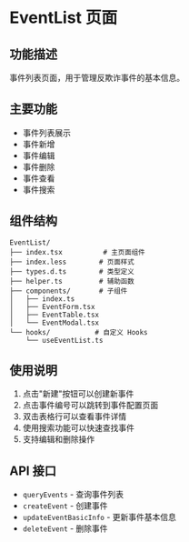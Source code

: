 # EventList 页面

## 功能描述

事件列表页面，用于管理反欺诈事件的基本信息。

## 主要功能

- 事件列表展示
- 事件新增
- 事件编辑
- 事件删除
- 事件查看
- 事件搜索

## 组件结构

```
EventList/
├── index.tsx          # 主页面组件
├── index.less        # 页面样式
├── types.d.ts        # 类型定义
├── helper.ts         # 辅助函数
├── components/       # 子组件
│   ├── index.ts
│   ├── EventForm.tsx
│   ├── EventTable.tsx
│   └── EventModal.tsx
└── hooks/           # 自定义 Hooks
    └── useEventList.ts
```

## 使用说明

1. 点击"新建"按钮可以创建新事件
2. 点击事件编号可以跳转到事件配置页面
3. 双击表格行可以查看事件详情
4. 使用搜索功能可以快速查找事件
5. 支持编辑和删除操作

## API 接口

- `queryEvents` - 查询事件列表
- `createEvent` - 创建事件
- `updateEventBasicInfo` - 更新事件基本信息
- `deleteEvent` - 删除事件

